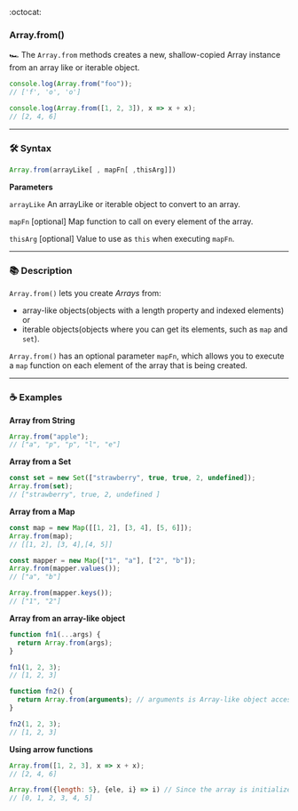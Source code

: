 :octocat:

### Array.from()

:racing_car: The `Array.from` methods creates a new, shallow-copied Array instance from an array like or iterable object.

```js
console.log(Array.from("foo"));
// ['f', 'o', 'o']

console.log(Array.from([1, 2, 3]), x => x + x);
// [2, 4, 6]
```

---

### :hammer_and_wrench: Syntax

```js
Array.from(arrayLike[ , mapFn[ ,thisArg]])
```

**Parameters**

`arrayLike` An arrayLike or iterable object to convert to an array.

`mapFn` [optional] Map function to call on every element of the array.

`thisArg` [optional] Value to use as `this` when executing `mapFn`.

---

### :books: Description

`Array.from()` lets you create _Arrays_ from:

- array-like objects(objects with a length property and indexed elements) or
- iterable objects(objects where you can get its elements, such as `map` and `set`).

`Array.from()` has an optional parameter `mapFn`, which allows you to execute a `map` function on each element of the array that is being created.

---

### :coffee: Examples

**Array from String**

```js
Array.from("apple");
// ["a", "p", "p", "l", "e"]
```

**Array from a Set**

```js
const set = new Set(["strawberry", true, true, 2, undefined]);
Array.from(set);
// ["strawberry", true, 2, undefined ]
```

**Array from a Map**

```js
const map = new Map([[1, 2], [3, 4], [5, 6]]);
Array.from(map);
// [[1, 2], [3, 4],[4, 5]]

const mapper = new Map(["1", "a"], ["2", "b"]);
Array.from(mapper.values());
// ["a", "b"]

Array.from(mapper.keys());
// ["1", "2"]
```

**Array from an array-like object**

```js
function fn1(...args) {
  return Array.from(args);
}

fn1(1, 2, 3);
// [1, 2, 3]

function fn2() {
  return Array.from(arguments); // arguments is Array-like object accessible inside functions that contains the values of the arguments passed to that function
}

fn2(1, 2, 3);
// [1, 2, 3]
```

**Using arrow functions**

```js
Array.from([1, 2, 3], x => x + x);
// [2, 4, 6]

Array.from({length: 5}, {ele, i} => i) // Since the array is initialized with 'undefined' on each position, the value of 'ele' will be 'undefined'
// [0, 1, 2, 3, 4, 5]
```
